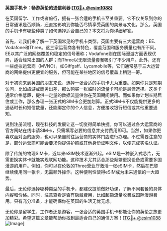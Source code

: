 **英国手机卡：畅游英伦的通信利器 [[TG💪+ @esim1088](https://t.me/s/esim1088)]**

在英国留学、工作或者旅行，拥有一张合适的手机卡至关重要。它不仅关系到你的日常通讯是否顺畅，还直接影响到你能否尽情享受英国的美景与文化。那么，英国的手机卡有哪些种类？如何选择适合自己的？本文将为你详细解答。

首先，让我们来了解一下英国常见的手机卡类型。英国主要有三大运营商：EE、Vodafone和Three。这三家运营商各有特色，覆盖范围和服务质量也有所不同。EE以其广泛的网络覆盖和稳定的信号著称；Vodafone则在国际漫游方面表现优异，适合经常出国的人群；而Three以无限流量套餐吸引了不少用户。此外，还有一些虚拟运营商（MVNO），如Giffgaff、Lycamobile等，它们通常基于三大运营商的网络提供更便宜的服务，但可能在某些地区的信号覆盖上稍逊一筹。

对于初次来到英国的朋友来说，选择一张合适的手机卡尤为重要。如果你只是短期访问，比如旅游或商务出差，那么购买一张临时的流量卡可能是最佳选择。这类卡通常价格低廉，提供一定量的数据流量供你在英国期间使用。而如果你计划长期居住或工作，那么办理一张正式的SIM卡会更加划算。正式SIM卡不仅能提供更多的通话时长和短信数量，还能绑定你的个人信息，方便接收银行短信或其他重要通知。

说到注册流程，现在科技的发展让这一切变得简单快捷。你可以通过各大运营商的官方网站在线申请SIM卡，只需填写必要的信息并支付费用即可。当然，如果你更喜欢面对面的服务，也可以亲自前往运营商的实体门店进行办理。不过需要注意的是，部分运营商可能会要求你提供护照或其他身份证明文件，以便完成实名认证。

除了传统的物理SIM卡，近年来eSIM技术逐渐兴起。eSIM是一种嵌入式芯片，无需更换实体卡就能实现联网功能。这种技术尤其适合那些频繁更换设备或需要多国漫游的用户。例如，你可以在伦敦的Three营业厅激活一张eSIM卡，然后在巴黎继续使用同一张卡，无需额外操作。这种便利性使得eSIM成为未来通信的一大趋势。

最后，无论你选择哪种类型的手机卡，都建议提前做好功课，了解不同套餐的具体内容和价格。同时，注意查看是否有隐藏费用，比如超额流量收费或国际漫游费用。只有充分准备，才能确保你在英国的生活无忧无虑。

无论你是留学生、工作者还是游客，一张合适的英国手机卡都能让你的英伦之旅更加精彩。希望这篇文章能帮助你找到最适合自己的通信方案！[[TG💪+ @esim1088](https://t.me/s/esim1088) ![Image](https://i.postimg.cc/4NQfJmqS/Snipaste-2025-05-13-00-14-12.png)]